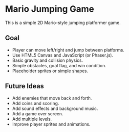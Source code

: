 # Mario Jumping Game

This is a simple 2D Mario-style jumping platformer game.

## Goal

- Player can move left/right and jump between platforms.
- Use HTML5 Canvas and JavaScript (or Phaser.js).
- Basic gravity and collision physics.
- Simple obstacles, goal flag, and win condition.
- Placeholder sprites or simple shapes.

## Future Ideas

- Add enemies that move back and forth.
- Add coins and scoring.
- Add sound effects and background music.
- Add a game over screen.
- Add multiple levels.
- Improve player sprites and animations.
